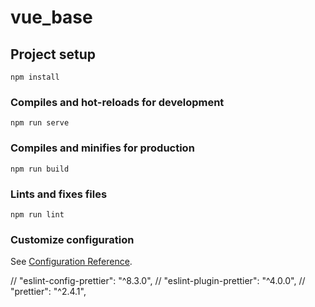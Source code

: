 # vue_base

## Project setup
```
npm install
```

### Compiles and hot-reloads for development
```
npm run serve
```

### Compiles and minifies for production
```
npm run build
```

### Lints and fixes files
```
npm run lint
```

### Customize configuration
See [Configuration Reference](https://cli.vuejs.org/config/).

// "eslint-config-prettier": "^8.3.0",
// "eslint-plugin-prettier": "^4.0.0",
// "prettier": "^2.4.1",
